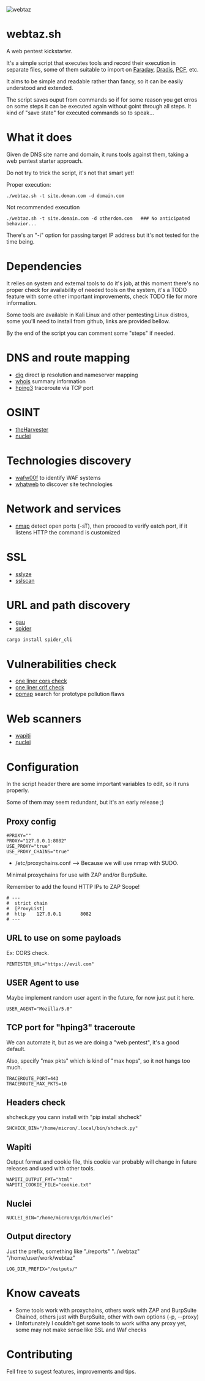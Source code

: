 ![webtaz](webtaz.jpg)
# webtaz.sh

A web pentest kickstarter.

It's a simple script that executes tools and record their execution in separate files, some of them suitable to import on [Faraday](https://faradaysec.com), [Dradis](https://dradisframework.com/ce/), [PCF](https://gitlab.com/invuls/pentest-projects/pcf), etc.

It aims to be simple and readable rather than fancy, so it can be easily understood and extended.

The script saves ouput from commands so if for some reason you get erros on some steps it can be executed again without goint through all steps. It kind of "save state" for executed commands so to speak...

# What it does
Given de DNS site name and domain, it runs tools against them, taking a web pentest starter approach.

Do not try to trick the script, it's not that smart yet!

Proper execution:
```
./webtaz.sh -t site.doman.com -d domain.com
```
Not recommended execution
```
./webtaz.sh -t site.domain.com -d otherdom.com   ### No anticipated behavior...
```
There's an "-i" option for passing target IP address but it's not tested for the time being.

# Dependencies
It relies on system and external tools to do it's job, at this moment there's no proper check for availability of needed tools on the system, it's a TODO feature with some other important improvements, check TODO file for more information.

Some tools are available in Kali Linux and other pentesting Linux distros, some you'll need to install from github, links are provided bellow.

By the end of the script you can comment some "steps" if needed.

# DNS and route mapping
* [dig](https://github.com/tigeli/bind-utils) direct ip resolution and nameserver mapping
* [whois](https://github.com/rfc1036/whois) summary information
* [hping3](https://github.com/antirez/hping/tree/master) traceroute via TCP port

# OSINT
* [theHarvester](https://github.com/laramies/theHarvester/)
* [nuclei](https://github.com/projectdiscovery/nuclei)

# Technologies discovery
* [wafw00f](https://github.com/EnableSecurity/wafw00f) to identify WAF systems
* [whatweb](https://github.com/urbanadventurer/WhatWeb) to discover site technologies

# Network and services
* [nmap](https://nmap.org) detect open ports (-sT), then proceed to verify eatch port, if it listens HTTP the command is customized

# SSL
* [sslyze](https://github.com/nabla-c0d3/sslyze)
* [sslscan](https://github.com/rbsec/sslscan)

# URL and path discovery
* [gau](https://github.com/lc/gau)
* [spider](https://github.com/spider-rs/spider)
```
cargo install spider_cli
```

# Vulnerabilities check
* [one liner cors check](https://github.com/kleiton0x00/CORS-one-liner)
* [one liner crlf check](https://github.com/kleiton0x00/CRLF-one-liner)
* [ppmap](https://github.com/kleiton0x00/ppmap) search for prototype pollution flaws

# Web scanners
* [wapiti](https://github.com/wapiti-scanner/wapiti)
* [nuclei](https://github.com/projectdiscovery/nuclei)

# Configuration
In the script header there are some important variables to edit, so it runs properly.

Some of them may seem redundant, but it's an early release ;)

## Proxy config
```
#PROXY=""
PROXY="127.0.0.1:8082"
USE_PROXY="true"
USE_PROXY_CHAINS="true"
```
* /etc/proxychains.conf
--> Because we will use nmap with SUDO.

Minimal proxychains for use with ZAP and/or BurpSuite.

Remember to add the found HTTP IPs to ZAP Scope!

```
# ---
#  strict chain
#  [ProxyList]
#  http    127.0.0.1       8082
# ---
```
## URL to use on some payloads
Ex: CORS check.
```
PENTESTER_URL="https://evil.com"
```
## USER Agent to use
Maybe implement random user agent in the future, for now just put it here.
```
USER_AGENT="Mozilla/5.0"
```
## TCP port for "hping3" traceroute
We can automate it, but as we are doing a "web pentest", it's a good default.

Also, specify "max pkts" which is kind of "max hops", so it not hangs too much.
```
TRACEROUTE_PORT=443
TRACEROUTE_MAX_PKTS=10
```
## Headers check
shcheck.py you cann install with "pip install shcheck"
```
SHCHECK_BIN="/home/micron/.local/bin/shcheck.py"
```
## Wapiti
Output format and cookie file, this cookie var probably will change in future releases and used with other tools.
```
WAPITI_OUTPUT_FMT="html"
WAPITI_COOKIE_FILE="cookie.txt"
```
## Nuclei
```
NUCLEI_BIN="/home/micron/go/bin/nuclei"
```
## Output directory
Just the prefix, something like "./reports" "../webtaz" "/home/user/work/webtaz"
```
LOG_DIR_PREFIX="/outputs/"
```

# Know caveats
* Some tools work with proxychains, others work with ZAP and BurpSuite Chained, others just with BurpSuite, other with own options (-p, --proxy)
* Unfortunately I couldn't get some tools to work witha any proxy yet, some may not make sense like SSL and Waf checks

# Contributing
Fell free to sugest features, improvements and tips.

